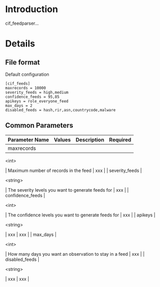 # Introduction #

cif\_feedparser...

# Details #

## File format ##

Default configuration

```
[cif_feeds]
maxrecords = 10000
severity_feeds = high,medium
confidence_feeds = 95,85
apikeys = role_everyone_feed
max_days = 2
disabled_feeds = hash,rir,asn,countrycode,malware
```

## Common Parameters ##
| Parameter Name | Values | Description | Required |
|:---------------|:-------|:------------|:---------|
| maxrecords | 

&lt;int&gt;

 | Maximum number of records in the feed | xxx |
| severity\_feeds | 

&lt;string&gt;

 | The severity levels you want to generate feeds for | xxx |
| confidence\_feeds | 

&lt;int&gt;

 | The confidence levels you want to generate feeds for | xxx |
| apikeys | 

&lt;string&gt;

 | xxx | xxx |
| max\_days | 

&lt;int&gt;

 | How many days you want an observation to stay in a feed | xxx |
| disabled\_feeds | 

&lt;string&gt;

 | xxx | xxx |